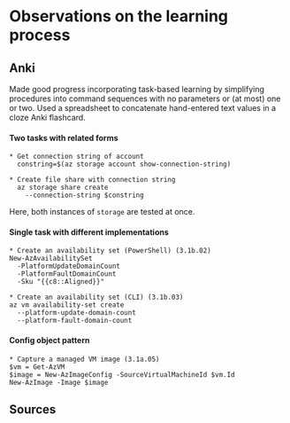 # Observations on the learning process

## Anki
Made good progress incorporating task-based learning by simplifying procedures into command sequences with no parameters or (at most) one or two. Used a spreadsheet to concatenate hand-entered text values in a cloze Anki flashcard.

#### Two tasks with related forms
```
* Get connection string of account
  constring=$(az storage account show-connection-string)

* Create file share with connection string
  az storage share create
    --connection-string $constring
```
Here, both instances of `storage` are tested at once.

#### Single task with different implementations
```
* Create an availability set (PowerShell) (3.1b.02)
New-AzAvailabilitySet
  -PlatformUpdateDomainCount
  -PlatformFaultDomainCount
  -Sku "{{c8::Aligned}}"

* Create an availability set (CLI) (3.1b.03)
az vm availability-set create
  --platform-update-domain-count
  --platform-fault-domain-count
```

#### Config object pattern
```
* Capture a managed VM image (3.1a.05)
$vm = Get-AzVM
$image = New-AzImageConfig -SourceVirtualMachineId $vm.Id
New-AzImage -Image $image
```

## Sources
  [](sources/az-103-tasks.md)